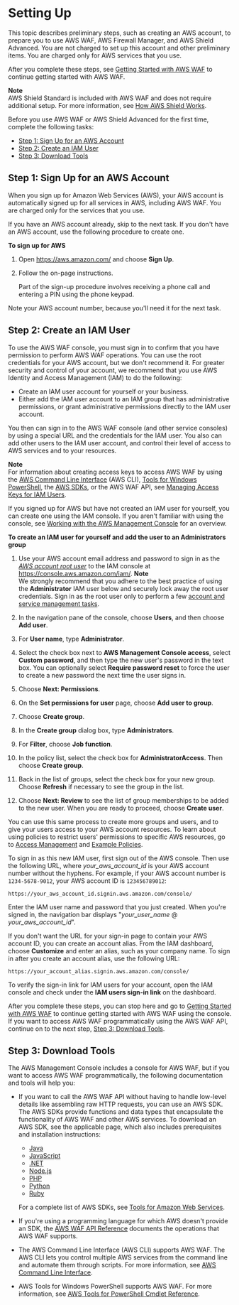 # Setting Up<a name="setting-up-waf"></a>

This topic describes preliminary steps, such as creating an AWS account, to prepare you to use AWS WAF, AWS Firewall Manager, and AWS Shield Advanced\. You are not charged to set up this account and other preliminary items\. You are charged only for AWS services that you use\. 

After you complete these steps, see [Getting Started with AWS WAF](getting-started.md) to continue getting started with AWS WAF\.

**Note**  
AWS Shield Standard is included with AWS WAF and does not require additional setup\. For more information, see [How AWS Shield Works](ddos-overview.md)\.

Before you use AWS WAF or AWS Shield Advanced for the first time, complete the following tasks:
+ [Step 1: Sign Up for an AWS Account](#setting-up-waf-aws-account)
+ [Step 2: Create an IAM User](#setting-up-waf-iam)
+ [Step 3: Download Tools](#setting-up-waf-tools)

## Step 1: Sign Up for an AWS Account<a name="setting-up-waf-aws-account"></a>

When you sign up for Amazon Web Services \(AWS\), your AWS account is automatically signed up for all services in AWS, including AWS WAF\. You are charged only for the services that you use\.

If you have an AWS account already, skip to the next task\. If you don't have an AWS account, use the following procedure to create one\.

**To sign up for AWS**

1. Open [https://aws\.amazon\.com/](https://aws.amazon.com/) and choose **Sign Up**\.

1. Follow the on\-page instructions\.

   Part of the sign\-up procedure involves receiving a phone call and entering a PIN using the phone keypad\.

Note your AWS account number, because you'll need it for the next task\.

## Step 2: Create an IAM User<a name="setting-up-waf-iam"></a>

To use the AWS WAF console, you must sign in to confirm that you have permission to perform AWS WAF operations\. You can use the root credentials for your AWS account, but we don't recommend it\. For greater security and control of your account, we recommend that you use AWS Identity and Access Management \(IAM\) to do the following:
+ Create an IAM user account for yourself or your business\.
+ Either add the IAM user account to an IAM group that has administrative permissions, or grant administrative permissions directly to the IAM user account\.

You then can sign in to the AWS WAF console \(and other service consoles\) by using a special URL and the credentials for the IAM user\. You also can add other users to the IAM user account, and control their level of access to AWS services and to your resources\.

**Note**  
For information about creating access keys to access AWS WAF by using the [AWS Command Line Interface](http://aws.amazon.com/cli/) \(AWS CLI\), [Tools for Windows PowerShell](http://aws.amazon.com/documentation/powershell), the [AWS SDKs](http://aws.amazon.com/tools/), or the AWS WAF API, see [Managing Access Keys for IAM Users](http://docs.aws.amazon.com/IAM/latest/UserGuide/id_credentials_access-keys.html)\.

If you signed up for AWS but have not created an IAM user for yourself, you can create one using the IAM console\. If you aren't familiar with using the console, see [Working with the AWS Management Console](http://docs.aws.amazon.com/awsconsolehelpdocs/latest/gsg/getting-started.html) for an overview\. 

**To create an IAM user for yourself and add the user to an Administrators group**

1. Use your AWS account email address and password to sign in as the *[AWS account root user](http://docs.aws.amazon.com/IAM/latest/UserGuide/id_root-user.html)* to the IAM console at [https://console\.aws\.amazon\.com/iam/](https://console.aws.amazon.com/iam/)\.
**Note**  
We strongly recommend that you adhere to the best practice of using the **Administrator** IAM user below and securely lock away the root user credentials\. Sign in as the root user only to perform a few [account and service management tasks](http://docs.aws.amazon.com/general/latest/gr/aws_tasks-that-require-root.html)\.

1. In the navigation pane of the console, choose **Users**, and then choose **Add user**\.

1. For **User name**, type **Administrator**\.

1. Select the check box next to **AWS Management Console access**, select **Custom password**, and then type the new user's password in the text box\. You can optionally select **Require password reset** to force the user to create a new password the next time the user signs in\.

1. Choose **Next: Permissions**\.

1. On the **Set permissions for user** page, choose **Add user to group**\.

1. Choose **Create group**\.

1. In the **Create group** dialog box, type **Administrators**\.

1. For **Filter**, choose **Job function**\.

1. In the policy list, select the check box for **AdministratorAccess**\. Then choose **Create group**\.

1. Back in the list of groups, select the check box for your new group\. Choose **Refresh** if necessary to see the group in the list\.

1. Choose **Next: Review** to see the list of group memberships to be added to the new user\. When you are ready to proceed, choose **Create user**\.

You can use this same process to create more groups and users, and to give your users access to your AWS account resources\. To learn about using policies to restrict users' permissions to specific AWS resources, go to [Access Management](http://docs.aws.amazon.com/IAM/latest/UserGuide/access.html) and [Example Policies](http://docs.aws.amazon.com/IAM/latest/UserGuide/access_policies_examples.html)\.

To sign in as this new IAM user, first sign out of the AWS console\. Then use the following URL, where *your\_aws\_account\_id* is your AWS account number without the hyphens\. For example, if your AWS account number is `1234-5678-9012`, your AWS account ID is `123456789012`:

```
https://your_aws_account_id.signin.aws.amazon.com/console/
```

Enter the IAM user name and password that you just created\. When you're signed in, the navigation bar displays "*your\_user\_name* @ *your\_aws\_account\_id*"\.

If you don't want the URL for your sign\-in page to contain your AWS account ID, you can create an account alias\. From the IAM dashboard, choose **Customize** and enter an alias, such as your company name\. To sign in after you create an account alias, use the following URL:

```
https://your_account_alias.signin.aws.amazon.com/console/
```

To verify the sign\-in link for IAM users for your account, open the IAM console and check under the **IAM users sign\-in link** on the dashboard\. 

After you complete these steps, you can stop here and go to [Getting Started with AWS WAF](getting-started.md) to continue getting started with AWS WAF using the console\. If you want to access AWS WAF programmatically using the AWS WAF API, continue on to the next step, [Step 3: Download Tools](#setting-up-waf-tools)\.

## Step 3: Download Tools<a name="setting-up-waf-tools"></a>

The AWS Management Console includes a console for AWS WAF, but if you want to access AWS WAF programmatically, the following documentation and tools will help you:
+ If you want to call the AWS WAF API without having to handle low\-level details like assembling raw HTTP requests, you can use an AWS SDK\. The AWS SDKs provide functions and data types that encapsulate the functionality of AWS WAF and other AWS services\. To download an AWS SDK, see the applicable page, which also includes prerequisites and installation instructions:
  + [Java](https://aws.amazon.com/sdk-for-java/)
  + [JavaScript](http://aws.amazon.com/sdkforbrowser/)
  + [\.NET](https://aws.amazon.com/sdk-for-net/)
  + [Node\.js](https://aws.amazon.com/sdk-for-node-js/)
  + [PHP](https://aws.amazon.com/sdk-for-php/)
  + [Python](https://github.com/boto/boto)
  + [Ruby](https://aws.amazon.com/sdk-for-ruby/)

  For a complete list of AWS SDKs, see [Tools for Amazon Web Services](http://aws.amazon.com/tools/)\.
+ If you're using a programming language for which AWS doesn't provide an SDK, the [AWS WAF API Reference](http://docs.aws.amazon.com/waf/latest/APIReference/) documents the operations that AWS WAF supports\. 
+ The AWS Command Line Interface \(AWS CLI\) supports AWS WAF\. The AWS CLI lets you control multiple AWS services from the command line and automate them through scripts\. For more information, see [AWS Command Line Interface](https://aws.amazon.com/cli/)\.
+ AWS Tools for Windows PowerShell supports AWS WAF\. For more information, see [AWS Tools for PowerShell Cmdlet Reference](http://aws.amazon.com/documentation/powershell/)\.